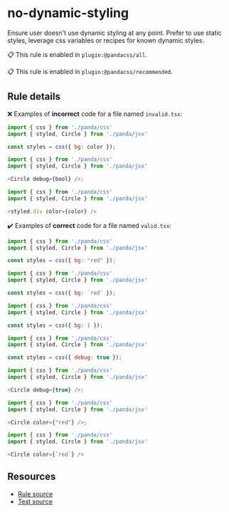 [//]: # (This file is generated by eslint-docgen. Do not edit it directly.)

# no-dynamic-styling

Ensure user doesn't use dynamic styling at any point. Prefer to use static styles, leverage css variables or recipes for known dynamic styles.

📋 This rule is enabled in `plugin:@pandacss/all`.

📋 This rule is enabled in `plugin:@pandacss/recommended`.

## Rule details

❌ Examples of **incorrect** code for a file named `invalid.tsx`:
```js
import { css } from './panda/css'
import { styled, Circle } from './panda/jsx'

const styles = css({ bg: color });

import { css } from './panda/css'
import { styled, Circle } from './panda/jsx'

<Circle debug={bool} />;

import { css } from './panda/css'
import { styled, Circle } from './panda/jsx'

<styled.div color={color} />
```

✔️ Examples of **correct** code for a file named `valid.tsx`:
```js
import { css } from './panda/css'
import { styled, Circle } from './panda/jsx'

const styles = css({ bg: "red" });

import { css } from './panda/css'
import { styled, Circle } from './panda/jsx'

const styles = css({ bg: `red` });

import { css } from './panda/css'
import { styled, Circle } from './panda/jsx'

const styles = css({ bg: 1 });

import { css } from './panda/css'
import { styled, Circle } from './panda/jsx'

const styles = css({ debug: true });

import { css } from './panda/css'
import { styled, Circle } from './panda/jsx'

<Circle debug={true} />;

import { css } from './panda/css'
import { styled, Circle } from './panda/jsx'

<Circle color={"red"} />;

import { css } from './panda/css'
import { styled, Circle } from './panda/jsx'

<Circle color={`red`} />
```

## Resources

* [Rule source](/plugin/src/rules/no-dynamic-styling.ts)
* [Test source](/test/no-dynamic-styling.test.ts)
